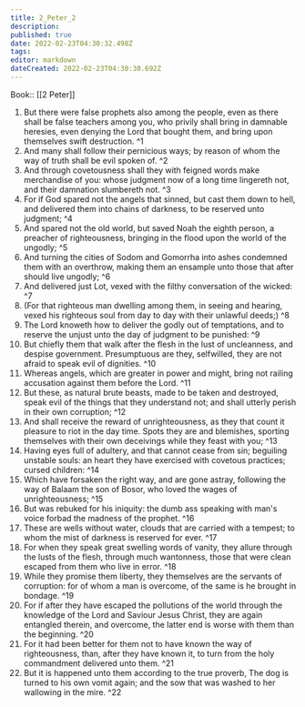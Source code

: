 ```yaml
---
title: 2_Peter_2
description: 
published: true
date: 2022-02-23T04:30:32.498Z
tags: 
editor: markdown
dateCreated: 2022-02-23T04:30:30.692Z
---
```


 Book:: [[2 Peter]]
 1. But there were false prophets also among the people, even as there shall be false teachers among you, who privily shall bring in damnable heresies, even denying the Lord that bought them, and bring upon themselves swift destruction. ^1
 2. And many shall follow their pernicious ways; by reason of whom the way of truth shall be evil spoken of. ^2
 3. And through covetousness shall they with feigned words make merchandise of you: whose judgment now of a long time lingereth not, and their damnation slumbereth not. ^3
 4. For if God spared not the angels that sinned, but cast them down to hell, and delivered them into chains of darkness, to be reserved unto judgment; ^4
 5. And spared not the old world, but saved Noah the eighth person, a preacher of righteousness, bringing in the flood upon the world of the ungodly; ^5
 6. And turning the cities of Sodom and Gomorrha into ashes condemned them with an overthrow, making them an ensample unto those that after should live ungodly; ^6
 7. And delivered just Lot, vexed with the filthy conversation of the wicked: ^7
 8. (For that righteous man dwelling among them, in seeing and hearing, vexed his righteous soul from day to day with their unlawful deeds;) ^8
 9. The Lord knoweth how to deliver the godly out of temptations, and to reserve the unjust unto the day of judgment to be punished: ^9
 10. But chiefly them that walk after the flesh in the lust of uncleanness, and despise government. Presumptuous are they, selfwilled, they are not afraid to speak evil of dignities. ^10
 11. Whereas angels, which are greater in power and might, bring not railing accusation against them before the Lord. ^11
 12. But these, as natural brute beasts, made to be taken and destroyed, speak evil of the things that they understand not; and shall utterly perish in their own corruption; ^12
 13. And shall receive the reward of unrighteousness, as they that count it pleasure to riot in the day time. Spots they are and blemishes, sporting themselves with their own deceivings while they feast with you; ^13
 14. Having eyes full of adultery, and that cannot cease from sin; beguiling unstable souls: an heart they have exercised with covetous practices; cursed children: ^14
 15. Which have forsaken the right way, and are gone astray, following the way of Balaam the son of Bosor, who loved the wages of unrighteousness; ^15
 16. But was rebuked for his iniquity: the dumb ass speaking with man's voice forbad the madness of the prophet. ^16
 17. These are wells without water, clouds that are carried with a tempest; to whom the mist of darkness is reserved for ever. ^17
 18. For when they speak great swelling words of vanity, they allure through the lusts of the flesh, through much wantonness, those that were clean escaped from them who live in error. ^18
 19. While they promise them liberty, they themselves are the servants of corruption: for of whom a man is overcome, of the same is he brought in bondage. ^19
 20. For if after they have escaped the pollutions of the world through the knowledge of the Lord and Saviour Jesus Christ, they are again entangled therein, and overcome, the latter end is worse with them than the beginning. ^20
 21. For it had been better for them not to have known the way of righteousness, than, after they have known it, to turn from the holy commandment delivered unto them. ^21
 22. But it is happened unto them according to the true proverb, The dog is turned to his own vomit again; and the sow that was washed to her wallowing in the mire. ^22
